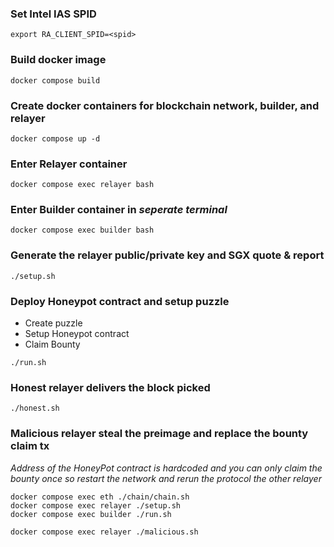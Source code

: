 ### Set Intel IAS SPID

```
export RA_CLIENT_SPID=<spid>
```

### Build docker image

```
docker compose build
```

### Create docker containers for blockchain network, builder, and relayer

```
docker compose up -d
```

### Enter Relayer container

```
docker compose exec relayer bash
```

### Enter Builder container in *seperate terminal*

```
docker compose exec builder bash
```


### Generate the relayer public/private key and SGX quote & report
```
./setup.sh
```


### Deploy Honeypot contract and setup puzzle

* Create puzzle
* Setup Honeypot contract
* Claim Bounty

```
./run.sh
```

### Honest relayer delivers the block picked

```
./honest.sh
```


### Malicious relayer steal the preimage and replace the bounty claim tx

*Address of the HoneyPot contract is hardcoded and you can only claim the bounty once so restart the network and rerun the protocol the other relayer*
```
docker compose exec eth ./chain/chain.sh
docker compose exec relayer ./setup.sh
docker compose exec builder ./run.sh
```


```
docker compose exec relayer ./malicious.sh
```